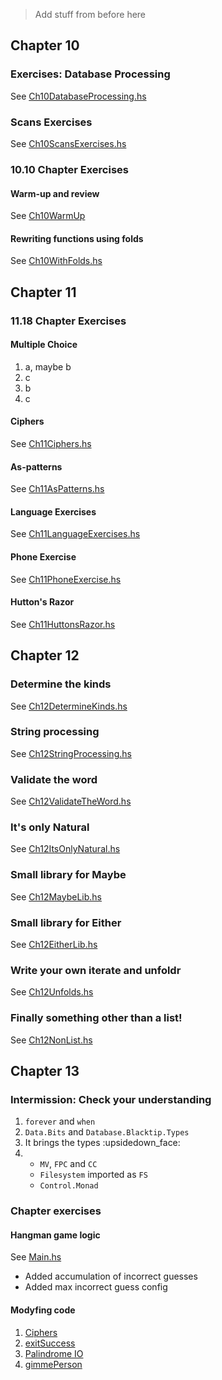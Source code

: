 > Add stuff from before here

## Chapter 10

### Exercises: Database Processing
See [Ch10DatabaseProcessing.hs](https://github.com/knikel/haskellbook-mly/tree/master/source/knikel/Chapter10/Ch10DatabaseProcessing.hs)

### Scans Exercises
See [Ch10ScansExercises.hs](https://github.com/knikel/haskellbook-mly/tree/master/source/knikel/Chapter10/Ch10ScansExercises.hs)

### 10.10 Chapter Exercises
#### Warm-up and review
See [Ch10WarmUp](https://github.com/knikel/haskellbook-mly/tree/master/source/knikel/Chapter10/Ch10WarmUp.hs)
#### Rewriting functions using folds
See [Ch10WithFolds.hs](https://github.com/knikel/haskellbook-mly/tree/master/source/knikel/Chapter10/Ch10WithFolds.hs)

## Chapter 11
### 11.18 Chapter Exercises
#### Multiple Choice

1. a, maybe b
2. c
3. b
4. c

#### Ciphers
See [Ch11Ciphers.hs](https://github.com/knikel/haskellbook-mly/tree/master/source/knikel/Chapter11/Ch11Ciphers.hs)
#### As-patterns
See [Ch11AsPatterns.hs](https://github.com/knikel/haskellbook-mly/tree/master/source/knikel/Chapter11/Ch11AsPatterns.hs)
#### Language Exercises
See [Ch11LanguageExercises.hs](https://github.com/knikel/haskellbook-mly/tree/master/source/knikel/Chapter11/Ch11LanguageExercises.hs)
#### Phone Exercise
See [Ch11PhoneExercise.hs](https://github.com/knikel/haskellbook-mly/tree/master/source/knikel/Chapter11/Ch11PhoneExercise.hs)
#### Hutton's Razor
See [Ch11HuttonsRazor.hs](https://github.com/knikel/haskellbook-mly/tree/master/source/knikel/Chapter11/Ch11HuttonsRazor.hs)

## Chapter 12
### Determine the kinds
See [Ch12DetermineKinds.hs](https://github.com/knikel/haskellbook-mly/tree/master/source/knikel/Chapter12/Ch12DetermineKinds.hs)

### String processing
See [Ch12StringProcessing.hs](https://github.com/knikel/haskellbook-mly/tree/master/source/knikel/Chapter12/Ch12StringProcessing.hs)

### Validate the word
See [Ch12ValidateTheWord.hs](https://github.com/knikel/haskellbook-mly/tree/master/source/knikel/Chapter12/Ch12ValidateTheWord.hs)

### It's only Natural
See [Ch12ItsOnlyNatural.hs](https://github.com/knikel/haskellbook-mly/tree/master/source/knikel/Chapter12/Ch12ItsOnlyNatural.hs)

### Small library for Maybe
See [Ch12MaybeLib.hs](https://github.com/knikel/haskellbook-mly/tree/master/source/knikel/Chapter12/Ch12MaybeLib.hs)

### Small library for Either
See [Ch12EitherLib.hs](https://github.com/knikel/haskellbook-mly/tree/master/source/knikel/Chapter12/Ch12EitherLib.hs)

### Write your own iterate and unfoldr
See [Ch12Unfolds.hs](https://github.com/knikel/haskellbook-mly/tree/master/source/knikel/Chapter12/Ch12Unfolds.hs)

### Finally something other than a list!
See [Ch12NonList.hs](https://github.com/knikel/haskellbook-mly/tree/master/source/knikel/Chapter12/Ch12NonList.hs)

## Chapter 13
### Intermission: Check your understanding

1. `forever` and `when`
2. `Data.Bits` and `Database.Blacktip.Types`
3. It brings the types :upsidedown_face:
4.
    - `MV`, `FPC` and `CC`
    - `Filesystem` imported as `FS`
    - `Control.Monad`

### Chapter exercises
#### Hangman game logic
See [Main.hs](https://github.com/knikel/haskellbook-mly/tree/master/source/knikel/Chapter13/hangman/src/Main.hs)
* Added accumulation of incorrect guesses
* Added max incorrect guess config

#### Modyfing code
1. [Ciphers](https://github.com/knikel/haskellbook-mly/tree/master/source/knikel/Chapter13/hangman/src/Main.hs)
2. [exitSuccess](https://github.com/knikel/haskellbook-mly/tree/master/source/knikel/Chapter13/ExModyfyingCode2/.hs)
3. [Palindrome IO](https://github.com/knikel/haskellbook-mly/tree/master/source/knikel/Chapter13/ExModyfyingCode3.hs)
4. [gimmePerson](https://github.com/knikel/haskellbook-mly/tree/master/source/knikel/Chapter13/ExModifyingCode4.hs)

